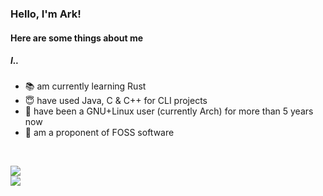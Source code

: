 ### Hello, I'm Ark!
#### Here are some things about me
##### I..
* 📚 am currently learning Rust
* 😇 have used Java, C & C++ for CLI projects
* 🐧 have been a GNU+Linux user (currently Arch) for more than 5 years now
* 📀 am a proponent of FOSS software

<!-- DYNAMIC CARDS START HERE -->
</br>
<p align="left">
    <img src ="https://github-readme-stats.vercel.app/api?username=arkorty&custom_title=GitHub+Stats&show_icons=true&hide=contribs&theme=apprentice&hide_border=true&bg_color=00000000">
    </br>
    <img src ="https://github-readme-stats.vercel.app/api/top-langs/?username=arkorty&langs_count=8&layout=compact&theme=apprentice&hide_border=true&bg_color=00000000">
</p>
<!-- DYNAMIC CARDS END HERE -->
